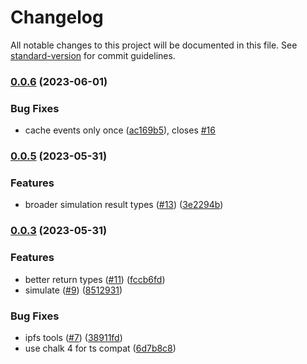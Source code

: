 # Changelog

All notable changes to this project will be documented in this file. See [standard-version](https://github.com/conventional-changelog/standard-version) for commit guidelines.

### [0.0.6](https://github.com/bgd-labs/report-engine/compare/v0.0.5...v0.0.6) (2023-06-01)


### Bug Fixes

* cache events only once ([ac169b5](https://github.com/bgd-labs/report-engine/commit/ac169b51cc56634b68f868e740f8c5170e85e684)), closes [#16](https://github.com/bgd-labs/report-engine/issues/16)

### [0.0.5](https://github.com/bgd-labs/report-engine/compare/v0.0.3...v0.0.5) (2023-05-31)


### Features

* broader simulation result types ([#13](https://github.com/bgd-labs/report-engine/issues/13)) ([3e2294b](https://github.com/bgd-labs/report-engine/commit/3e2294b0050a72892b18de25713b059fe85f83be))

### [0.0.3](https://github.com/bgd-labs/report-engine/compare/v0.0.11...v0.0.3) (2023-05-31)


### Features

* better return types ([#11](https://github.com/bgd-labs/report-engine/issues/11)) ([fccb6fd](https://github.com/bgd-labs/report-engine/commit/fccb6fd65bba554606fd01d11d21da3ad74e6344))
* simulate ([#9](https://github.com/bgd-labs/report-engine/issues/9)) ([8512931](https://github.com/bgd-labs/report-engine/commit/851293174b5fff561038a8f603bb1f64c1c2b679))


### Bug Fixes

* ipfs tools ([#7](https://github.com/bgd-labs/report-engine/issues/7)) ([38911fd](https://github.com/bgd-labs/report-engine/commit/38911fdb4ed2806a2ab5fe443219e2a2361e987a))
* use chalk 4 for ts compat ([6d7b8c8](https://github.com/bgd-labs/report-engine/commit/6d7b8c83fb4e6b0c95c98e4b230b9a09394105b2))
